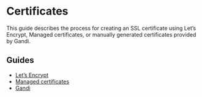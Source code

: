 # Certificates

This guide describes the process for creating an SSL certificate using Let’s Encrypt, Managed certificates, or manually generated certificates provided by Gandi.


## Guides
- [Let’s Encrypt](certificates.md)
- [Managed certificates](managed.md)
- [Gandi](gandi.md)
